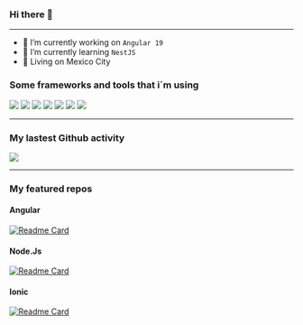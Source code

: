 ### Hi there 👋

<!--
**AlonsoK28/AlonsoK28** is a ✨ _special_ ✨ repository because its `README.md` (this file) appears on your GitHub profile.
-->
-------
  
- 🔭 I’m currently working on `Angular 19`
- 🌱 I’m currently learning `NestJS`
- 🌇 Living on Mexico City 

### Some frameworks and tools that i´m using
<p>
    <img src="https://img.shields.io/badge/-Angular-D22128?style=flat-square&logo=Angular&logoColor=white"/>
    <img src="https://img.shields.io/badge/-Visual%20Studio%20Code-23A9F2?style=flat-square&logo=Visual%20Studio%20Code&logoColor=white"/>
    <img src="https://img.shields.io/badge/-Github-181717?style=flat-square&logo=GitHub&logoColor=white"/>
    <img src="https://img.shields.io/badge/-WebPack-1C78C0?style=flat-square&logo=WebPack&logoColor=white"/>
    <img src="https://img.shields.io/badge/-Git-F44D27?style=flat-square&logo=Git&logoColor=white"/>
    <img src="https://img.shields.io/badge/-NPM-CB3837?style=flat-square&logo=NPM&logoColor=white"/>
    <img src="https://img.shields.io/badge/-Trello-0079BF?style=flat-square&logo=Trello&logoColor=white"/>
  </p>

-------
### My lastest Github activity

<p>
    <img align="center" src="https://github-readme-stats.vercel.app/api?username=alonsok28&count_private=true&show_icons=true&theme=radical">
</p>

-------

### My featured repos
#### Angular
[![Readme Card](https://github-readme-stats.vercel.app/api/pin/?username=AlonsoK28&repo=ng-node-express-example&show_owner=false)](https://github.com/AlonsoK28/ng-node-express-example)

#### Node.Js

[![Readme Card](https://github-readme-stats.vercel.app/api/pin/?username=AlonsoK28&repo=node-express-example&show_owner=false)](https://github.com/AlonsoK28/node-express-example)

#### Ionic

[![Readme Card](https://github-readme-stats.vercel.app/api/pin/?username=AlonsoK28&repo=ionic-cordova-camera-example&show_owner=false)](https://github.com/AlonsoK28/ionic-cordova-camera-example)
